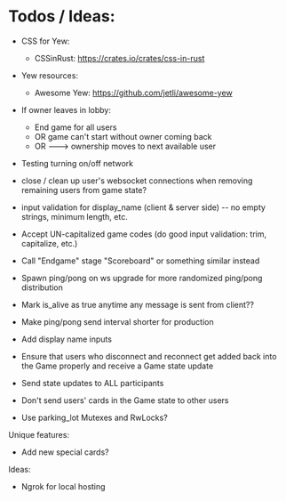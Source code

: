 # Todos / Ideas:
- CSS for Yew:
  - CSSinRust: https://crates.io/crates/css-in-rust
- Yew resources: 
  - Awesome Yew: https://github.com/jetli/awesome-yew

- If owner leaves in lobby:
  - End game for all users
  - OR game can't start without owner coming back
  - OR ---> ownership moves to next available user
- Testing turning on/off network
- close / clean up user's websocket connections when removing remaining users from game state?
- input validation for display_name (client & server side) -- no empty strings, minimum length, etc.
- Accept UN-capitalized game codes (do good input validation: trim, capitalize, etc.)
- Call "Endgame" stage "Scoreboard" or something similar instead
- Spawn ping/pong on ws upgrade for more randomized ping/pong distribution
- Mark is_alive as true anytime any message is sent from client??
- Make ping/pong send interval shorter for production 
- Add display name inputs
- Ensure that users who disconnect and reconnect get added back into the Game properly and receive a Game state update
- Send state updates to ALL participants
- Don't send users' cards in the Game state to other users
- Use parking_lot Mutexes and RwLocks?


Unique features:
- Add new special cards?

Ideas:
- Ngrok for local hosting